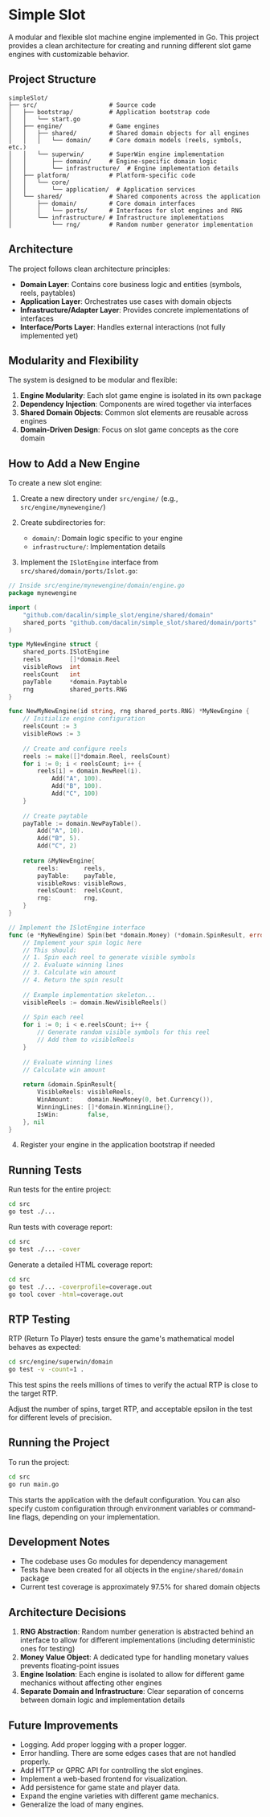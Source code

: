 # Simple Slot

A modular and flexible slot machine engine implemented in Go. This project provides a clean architecture for creating and running different slot game engines with customizable behavior.

## Project Structure

```
simpleSlot/
├── src/                    # Source code
│   ├── bootstrap/          # Application bootstrap code
│   │   └── start.go
│   ├── engine/             # Game engines
│   │   ├── shared/         # Shared domain objects for all engines
│   │   │   └── domain/     # Core domain models (reels, symbols, etc.)
│   │   └── superwin/       # SuperWin engine implementation
│   │       ├── domain/     # Engine-specific domain logic
│   │       └── infrastructure/  # Engine implementation details
│   ├── platform/           # Platform-specific code
│   │   └── core/
│   │       └── application/  # Application services
│   └── shared/             # Shared components across the application
│       ├── domain/         # Core domain interfaces
│       │   └── ports/      # Interfaces for slot engines and RNG
│       └── infrastructure/ # Infrastructure implementations
│           └── rng/        # Random number generator implementation
```

## Architecture

The project follows clean architecture principles:

- **Domain Layer**: Contains core business logic and entities (symbols, reels, paytables)
- **Application Layer**: Orchestrates use cases with domain objects
- **Infrastructure/Adapter Layer**: Provides concrete implementations of interfaces
- **Interface/Ports Layer**: Handles external interactions (not fully implemented yet)

## Modularity and Flexibility

The system is designed to be modular and flexible:

1. **Engine Modularity**: Each slot game engine is isolated in its own package
2. **Dependency Injection**: Components are wired together via interfaces
3. **Shared Domain Objects**: Common slot elements are reusable across engines
4. **Domain-Driven Design**: Focus on slot game concepts as the core domain

## How to Add a New Engine

To create a new slot engine:

1. Create a new directory under `src/engine/` (e.g., `src/engine/mynewengine/`)
2. Create subdirectories for:
   - `domain/`: Domain logic specific to your engine
   - `infrastructure/`: Implementation details

3. Implement the `ISlotEngine` interface from `src/shared/domain/ports/Islot.go`:

```go
// Inside src/engine/mynewengine/domain/engine.go
package mynewengine

import (
    "github.com/dacalin/simple_slot/engine/shared/domain"
    shared_ports "github.com/dacalin/simple_slot/shared/domain/ports"
)

type MyNewEngine struct {
    shared_ports.ISlotEngine
    reels        []*domain.Reel
    visibleRows  int
    reelsCount   int
    payTable     *domain.Paytable
    rng          shared_ports.RNG
}

func NewMyNewEngine(id string, rng shared_ports.RNG) *MyNewEngine {
    // Initialize engine configuration
    reelsCount := 3
    visibleRows := 3
    
    // Create and configure reels
    reels := make([]*domain.Reel, reelsCount)
    for i := 0; i < reelsCount; i++ {
        reels[i] = domain.NewReel(i).
            Add("A", 100).
            Add("B", 100).
            Add("C", 100)
    }
    
    // Create paytable
    payTable := domain.NewPayTable().
        Add("A", 10).
        Add("B", 5).
        Add("C", 2)
    
    return &MyNewEngine{
        reels:       reels,
        payTable:    payTable,
        visibleRows: visibleRows,
        reelsCount:  reelsCount,
        rng:         rng,
    }
}

// Implement the ISlotEngine interface
func (e *MyNewEngine) Spin(bet *domain.Money) (*domain.SpinResult, error) {
    // Implement your spin logic here
    // This should:
    // 1. Spin each reel to generate visible symbols
    // 2. Evaluate winning lines
    // 3. Calculate win amount
    // 4. Return the spin result
    
    // Example implementation skeleton...
    visibleReels := domain.NewVisibleReels()
    
    // Spin each reel
    for i := 0; i < e.reelsCount; i++ {
        // Generate random visible symbols for this reel
        // Add them to visibleReels
    }
    
    // Evaluate winning lines
    // Calculate win amount
    
    return &domain.SpinResult{
        VisibleReels: visibleReels,
        WinAmount:    domain.NewMoney(0, bet.Currency()),
        WinningLines: []*domain.WinningLine{},
        IsWin:        false,
    }, nil
}
```

4. Register your engine in the application bootstrap if needed

## Running Tests

Run tests for the entire project:

```bash
cd src
go test ./...
```

Run tests with coverage report:

```bash
cd src
go test ./... -cover
```

Generate a detailed HTML coverage report:

```bash
cd src
go test ./... -coverprofile=coverage.out
go tool cover -html=coverage.out
```

## RTP Testing

RTP (Return To Player) tests ensure the game's mathematical model behaves as expected:

```bash
cd src/engine/superwin/domain
go test -v -count=1 .
```

This test spins the reels millions of times to verify the actual RTP is close to the target RTP.

Adjust the number of spins, target RTP, and acceptable epsilon in the test for different levels of precision.

## Running the Project

To run the project:

```bash
cd src
go run main.go
```

This starts the application with the default configuration. You can also specify custom configuration through environment variables or command-line flags, depending on your implementation.

## Development Notes

- The codebase uses Go modules for dependency management
- Tests have been created for all objects in the `engine/shared/domain` package
- Current test coverage is approximately 97.5% for shared domain objects

## Architecture Decisions

1. **RNG Abstraction**: Random number generation is abstracted behind an interface to allow for different implementations (including deterministic ones for testing)
2. **Money Value Object**: A dedicated type for handling monetary values prevents floating-point issues
3. **Engine Isolation**: Each engine is isolated to allow for different game mechanics without affecting other engines
4. **Separate Domain and Infrastructure**: Clear separation of concerns between domain logic and implementation details

## Future Improvements

- Logging. Add proper logging with a proper logger.
- Error handling. There are some edges cases that are not handled properly.  
- Add HTTP or GPRC API for controlling the slot engines.
- Implement a web-based frontend for visualization.
- Add persistence for game state and player data.
- Expand the engine varieties with different game mechanics.
- Generalize the load of many engines. 
